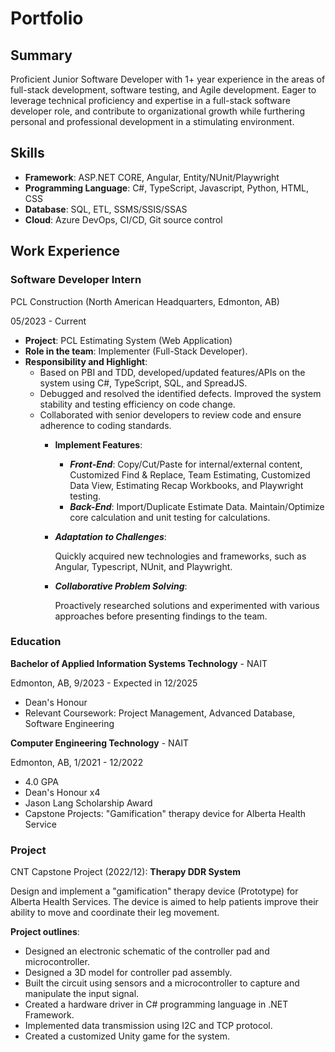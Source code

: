 # Portfolio

## Summary
Proficient Junior Software Developer with 1+ year experience in the areas of full-stack development, software testing, and Agile development. Eager to leverage technical proficiency and expertise in a full-stack software developer role, and contribute to organizational growth while furthering personal and professional development in a stimulating environment.

## Skills
- **Framework**: ASP.NET CORE, Angular, Entity/NUnit/Playwright
- **Programming Language**: C#, TypeScript, Javascript, Python, HTML, CSS
- **Database**: SQL, ETL, SSMS/SSIS/SSAS
- **Cloud**: Azure DevOps, CI/CD, Git source control

## Work Experience
### Software Developer Intern
PCL Construction (North American Headquarters, Edmonton, AB)

05/2023 - Current
- **Project**: PCL Estimating System (Web Application)
- **Role in the team**: Implementer (Full-Stack Developer).
- **Responsibility and Highlight**: 
    - Based on PBI and TDD, developed/updated features/APIs on the system using C#, TypeScript, SQL, and SpreadJS.
    - Debugged and resolved the identified defects. Improved the system stability and testing efficiency on code change.
 	- Collaborated with senior developers to review code and ensure adherence to coding standards.
        - **Implement Features**:
            - **_Front-End_**: Copy/Cut/Paste for internal/external content, Customized Find & Replace, Team Estimating, Customized Data View, Estimating Recap Workbooks, and Playwright testing.
            - **_Back-End_**: Import/Duplicate Estimate Data. Maintain/Optimize core calculation and unit testing for calculations. 
        - **_Adaptation to Challenges_**:
          
          Quickly acquired new technologies and frameworks, such as Angular, Typescript, NUnit, and Playwright.
        - **_Collaborative Problem Solving_**:

          Proactively researched solutions and experimented with various approaches before presenting findings to the team.

### Education
**Bachelor of Applied Information Systems Technology** - NAIT

Edmonton, AB, 9/2023 - Expected in 12/2025 
- Dean's Honour
- Relevant Coursework: Project Management, Advanced Database, Software Engineering

**Computer Engineering Technology** - NAIT

Edmonton, AB, 1/2021 - 12/2022
- 4.0 GPA
- Dean's Honour x4
- Jason Lang Scholarship Award
- Capstone Projects: "Gamification" therapy device for Alberta Health Service

### Project
CNT Capstone Project (2022/12): **Therapy DDR System**

Design and implement a "gamification" therapy device (Prototype) for Alberta Health Services. The device is aimed to help patients improve their ability to move and coordinate their leg movement.  

**Project outlines**:
- Designed an electronic schematic of the controller pad and microcontroller.
- Designed a 3D model for controller pad assembly. 
- Built the circuit using sensors and a microcontroller to capture and manipulate the input signal. 
- Created a hardware driver in C# programming language in .NET Framework. 
- Implemented data transmission using I2C and TCP protocol.  
- Created a customized Unity game for the system.


